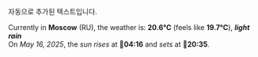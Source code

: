 
자동으로 추가된 텍스트입니다.

<!--START_SECTION:weather:moscow-->
Currently in **Moscow** (RU), the weather is: **20.6°C** (feels like **19.7°C**), ***light rain***<br/>
On *May 16, 2025*, the *sun rises* at 🌅**04:16** and *sets* at 🌇**20:35**.
<!--END_SECTION:weather-->
